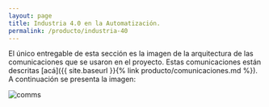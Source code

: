 ```yaml
---
layout: page
title: Industria 4.0 en la Automatización.
permalink: /producto/industria-40
---
```



El único entregable de esta sección es la imagen de la arquitectura de las comunicaciones que se usaron en el proyecto. Estas comunicaciones están descritas [acá]({{ site.baseurl }}{% link producto/comunicaciones.md %}). A continuación se presenta la imagen:

![comms](https://github.com/dramirezch-UN/apm/assets/108196565/eaae10e4-d3ea-4545-bad0-5010cca923d4)
